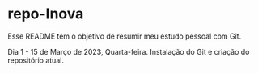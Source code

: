 # repo-Inova
Esse README tem o objetivo de resumir meu estudo pessoal com Git.

Dia 1 - 15 de Março de 2023, Quarta-feira.
Instalação do Git e criação do repositório atual.

